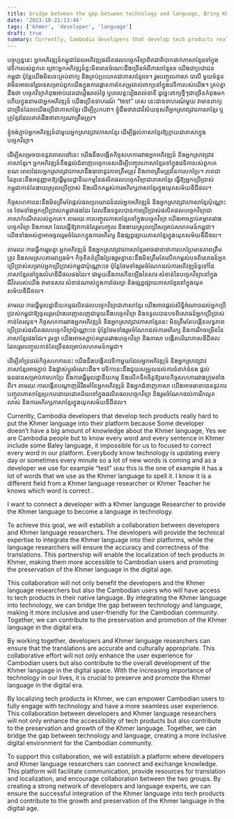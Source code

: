 ```yaml
---
title: bridge between the gap between technology and language, Bring Khmer language to tech
date: '2023-10-21:13:46'
tags: ['khmer', 'developer', 'language']
draft: true
summary: Currently, Cambodia developers that develop tech products really hard to put the Khmer language into their platform because Some developer doesn’t have a big amount of knowledge about the Khmer language, Yes we are Cambodia people but to know every word and every sentence in Khmer include some Baley language
---
```


បច្ចុប្បន្ននេះ អ្នកអភិវឌ្ឍន៍កម្ពុជាដែលអភិវឌ្ឍផលិតផលបច្ចេកវិទ្យាពិតជាពិបាកដាក់ភាសាខ្មែរទៅក្នុងវេទិការបស់ពួកគេ ព្រោះអ្នកអភិវឌ្ឍន៍ខ្លះមិនមានចំណេះដឹងច្រើនអំពីភាសាខ្មែរទេ យើងជាប្រជាជនកម្ពុជា ប៉ុន្តែយើងមិនចេះគ្រប់ពាក្យ និងគ្រប់ប្រយោគជាភាសាខ្មែរទេ។ រួមបញ្ចូលភាសា បាលី មួយចំនួន វាមិនអាចទៅរួចទេសម្រាប់ពួកយើងក្នុងការផ្តោតការកែតម្រូវរាល់ពាក្យនៅក្នុងវេទិការបស់យើង។ គ្រប់គ្នាដឹងថា បច្ចេកវិទ្យាកំពុងអាប់ដេតជារៀងរាល់ថ្ងៃ ឬពេលខ្លះរៀងរាល់នាទី ដូច្នេះពាក្យថ្មីៗជាច្រើនកំពុងមក ហើយក្នុងនាមជាអ្នកអភិវឌ្ឍន៍ យើងប្រើឧទាហរណ៍ “test” តេស នេះជាឧទាហរណ៍មួយ វាមានពាក្យជាច្រើនដែលយើងប្រើជាភាសាខ្មែរ ដើម្បីប្រកបវា។ ខ្ញុំ​ដឹង​ថា​វា​ជា​វិស័យ​ខុស​ពី​អ្នក​ស្រាវជ្រាវ​ភាសា​ខ្មែរ ឬ​គ្រូ​ខ្មែរ​ដែល​គាត់​ដឹង​ថា​ពាក្យ​ណា​ត្រឹមត្រូវ។

ខ្ញុំចង់ភ្ជាប់អ្នកអភិវឌ្ឍន៍ជាមួយអ្នកស្រាវជ្រាវភាសាខ្មែរ ដើម្បីផ្តល់ភាសាខ្មែរឱ្យក្លាយជាភាសាក្នុងបច្ចេកវិទ្យា។

ដើម្បីសម្រេចបាននូវគោលដៅនេះ យើងនឹងបង្កើតកិច្ចសហការរវាងអ្នកអភិវឌ្ឍន៍ និងអ្នកស្រាវជ្រាវភាសាខ្មែរ។ អ្នកអភិវឌ្ឍន៍នឹងផ្តល់ជំនាញបច្ចេកទេសដើម្បីបញ្ចូលភាសាខ្មែរទៅក្នុងវេទិការបស់ពួកគេ ខណៈពេលដែលអ្នកស្រាវជ្រាវភាសានឹងធានានូវភាពត្រឹមត្រូវ និងភាពត្រឹមត្រូវនៃការបកប្រែ។ ភាពជាដៃគូនេះនឹងអនុញ្ញាតឱ្យធ្វើមូលដ្ឋានីយកម្មនៃផលិតផលបច្ចេកវិទ្យាជាភាសាខ្មែរ ធ្វើឱ្យអ្នកប្រើប្រាស់កម្ពុជាកាន់តែងាយស្រួលប្រើប្រាស់ និងលើកកម្ពស់ការអភិរក្សភាសាខ្មែរក្នុងយុគសម័យឌីជីថល។

កិច្ចសហការនេះនឹងមិនត្រឹមតែផ្តល់ផលប្រយោជន៍ដល់អ្នកអភិវឌ្ឍន៍ និងអ្នកស្រាវជ្រាវភាសាខ្មែរប៉ុណ្ណោះទេ ថែមទាំងអ្នកប្រើប្រាស់កម្ពុជាផងដែរ ដែលនឹងទទួលបានការប្រើប្រាស់ផលិតផលបច្ចេកវិទ្យាជាភាសាកំណើតរបស់ពួកគេ។ តាមរយៈការបញ្ចូលភាសាខ្មែរទៅក្នុងបច្ចេកវិទ្យា យើងអាចភ្ជាប់គម្លាតរវាងបច្ចេកវិទ្យា និងភាសា ដែលធ្វើឱ្យវាកាន់តែរួមបញ្ចូល និងងាយស្រួលប្រើសម្រាប់សហគមន៍កម្ពុជា។ យើងទាំងអស់គ្នាអាចចូលរួមចំណែកក្នុងការអភិរក្ស និងផ្សព្វផ្សាយភាសាខ្មែរក្នុងយុគសម័យឌីជីថល។

តាមរយៈការធ្វើការរួមគ្នា អ្នកអភិវឌ្ឍន៍ និងអ្នកស្រាវជ្រាវភាសាខ្មែរអាចធានាថាការបកប្រែមានភាពត្រឹមត្រូវ និងសមស្របតាមវប្បធម៌។ កិច្ចខិតខំប្រឹងប្រែងរួមគ្នានេះនឹងមិនត្រឹមតែលើកកម្ពស់បទពិសោធន៍អ្នកប្រើប្រាស់សម្រាប់អ្នកប្រើប្រាស់កម្ពុជាប៉ុណ្ណោះទេ ប៉ុន្តែថែមទាំងរួមចំណែកដល់ការអភិវឌ្ឍន៍ទូទៅនៃភាសាខ្មែរនៅក្នុងលំហឌីជីថលផងដែរ។ ជាមួយនឹងការកើនឡើងនៃសារៈសំខាន់នៃបច្ចេកវិទ្យានៅក្នុងជីវិតរបស់យើង វាមានសារៈសំខាន់ណាស់ក្នុងការថែរក្សា និងផ្សព្វផ្សាយភាសាខ្មែរនៅក្នុងយុគសម័យឌីជីថល។

តាមរយៈការធ្វើមូលដ្ឋានីយកម្មផលិតផលបច្ចេកវិទ្យាជាភាសាខ្មែរ យើងអាចផ្តល់សិទ្ធិអំណាចដល់អ្នកប្រើប្រាស់កម្ពុជាឱ្យចូលរួមយ៉ាងពេញលេញជាមួយនឹងបច្ចេកវិទ្យា និងទទួលបានបទពិសោធន៍អ្នកប្រើប្រាស់កាន់តែរលូន។ កិច្ចសហការរវាងអ្នកអភិវឌ្ឍន៍ និងអ្នកស្រាវជ្រាវភាសាខ្មែរនេះ មិនត្រឹមតែបង្កើនលទ្ធភាពប្រើប្រាស់ផលិតផលបច្ចេកវិទ្យាប៉ុណ្ណោះទេ ប៉ុន្តែថែមទាំងរួមចំណែកដល់ការអភិរក្ស និងការរីកចម្រើននៃភាសាខ្មែរផងដែរ។ រួមគ្នា យើងអាចតភ្ជាប់គម្លាតរវាងបច្ចេកវិទ្យា និងភាសា បង្កើតបរិយាកាសឌីជីថលដែលរួមបញ្ចូលកាន់តែច្រើនសម្រាប់សហគមន៍កម្ពុជា។

ដើម្បីគាំទ្រដល់កិច្ចសហការនេះ យើងនឹងបង្កើតវេទិកាមួយដែលអ្នកអភិវឌ្ឍន៍ និងអ្នកស្រាវជ្រាវភាសាខ្មែរអាចភ្ជាប់ និងផ្លាស់ប្តូរចំណេះដឹង។ វេទិកានេះនឹងជួយសម្រួលដល់ការទំនាក់ទំនង ផ្តល់ធនធានសម្រាប់ការបកប្រែ និងការធ្វើមូលដ្ឋានីយកម្ម និងលើកទឹកចិត្តឱ្យមានកិច្ចសហការរវាងក្រុមទាំងពីរ។ តាមរយៈការបង្កើតបណ្តាញដ៏រឹងមាំនៃអ្នកអភិវឌ្ឍន៍ និងអ្នកជំនាញភាសា យើងអាចធានាបាននូវការបញ្ចូលភាសាខ្មែរប្រកបដោយជោគជ័យទៅក្នុងផលិតផលបច្ចេកវិទ្យា និងរួមចំណែកដល់ការរីកលូតលាស់ និងការអភិរក្សភាសាខ្មែរក្នុងយុគសម័យឌីជីថល។

Currently, Cambodia developers that develop tech products really hard to put the Khmer language into their platform because Some developer doesn’t have a big amount of knowledge about the Khmer language, Yes we are Cambodia people but to know every word and every sentence in Khmer include some Baley language, it impossible for us to focused to correct every word in our platform. Everybody know technology is updating every day or sometimes every minute so a lot of new words is coming and as a developer we use for example “test” តេស this is the one of example it has a lot of words that we use as the Khmer language to spell it. I know it is a different field from a Khmer language researcher or Khmer Teacher he knows which word is correct .

I want to connect a developer with a Khmer language Researcher to provide the Khmer language to become a language in technology.

To achieve this goal, we will establish a collaboration between developers and Khmer language researchers. The developers will provide the technical expertise to integrate the Khmer language into their platforms, while the language researchers will ensure the accuracy and correctness of the translations. This partnership will enable the localization of tech products in Khmer, making them more accessible to Cambodian users and promoting the preservation of the Khmer language in the digital age.

This collaboration will not only benefit the developers and the Khmer language researchers but also the Cambodian users who will have access to tech products in their native language. By integrating the Khmer language into technology, we can bridge the gap between technology and language, making it more inclusive and user-friendly for the Cambodian community. Together, we can contribute to the preservation and promotion of the Khmer language in the digital era.

By working together, developers and Khmer language researchers can ensure that the translations are accurate and culturally appropriate. This collaborative effort will not only enhance the user experience for Cambodian users but also contribute to the overall development of the Khmer language in the digital space. With the increasing importance of technology in our lives, it is crucial to preserve and promote the Khmer language in the digital era.

By localizing tech products in Khmer, we can empower Cambodian users to fully engage with technology and have a more seamless user experience. This collaboration between developers and Khmer language researchers will not only enhance the accessibility of tech products but also contribute to the preservation and growth of the Khmer language. Together, we can bridge the gap between technology and language, creating a more inclusive digital environment for the Cambodian community.

To support this collaboration, we will establish a platform where developers and Khmer language researchers can connect and exchange knowledge. This platform will facilitate communication, provide resources for translation and localization, and encourage collaboration between the two groups. By creating a strong network of developers and language experts, we can ensure the successful integration of the Khmer language into tech products and contribute to the growth and preservation of the Khmer language in the digital age.
